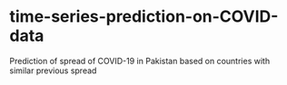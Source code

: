 # time-series-prediction-on-COVID-data
Prediction of spread of COVID-19 in Pakistan based on countries with similar previous spread
